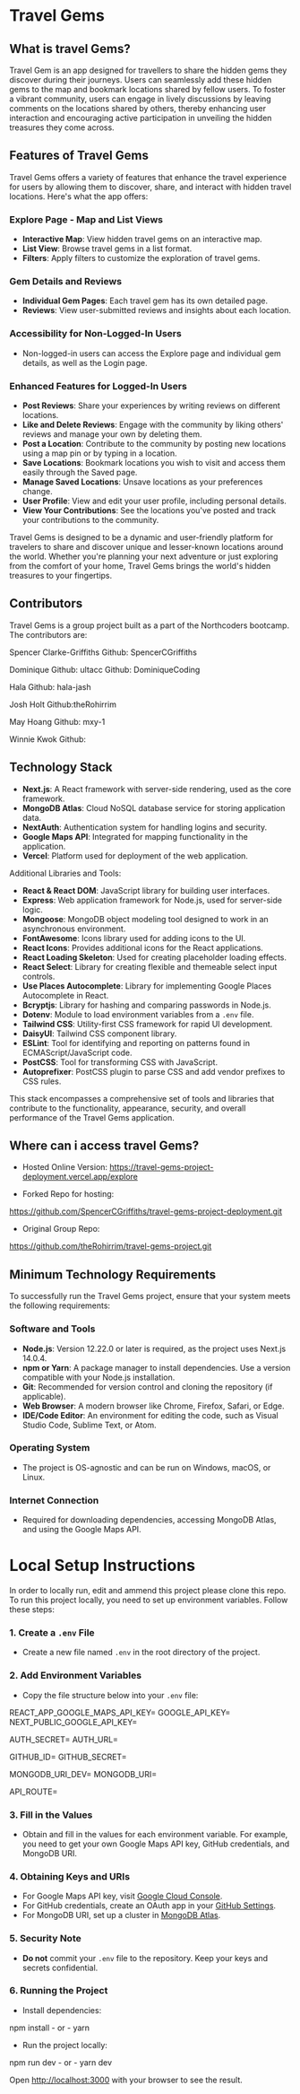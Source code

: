 # Travel Gems 


## What is travel Gems?
Travel Gem is an app designed for travellers to share the hidden gems they discover during their journeys. Users can seamlessly add these hidden gems to the map and bookmark locations shared by fellow users. To foster a vibrant community, users can engage in lively discussions by leaving comments on the locations shared by others, thereby enhancing user interaction and encouraging active participation in unveiling the hidden treasures they come across.



## Features of Travel Gems

Travel Gems offers a variety of features that enhance the travel experience for users by allowing them to discover, share, and interact with hidden travel locations. Here's what the app offers:

### Explore Page - Map and List Views
- **Interactive Map**: View hidden travel gems on an interactive map.
- **List View**: Browse travel gems in a list format.
- **Filters**: Apply filters to customize the exploration of travel gems.

### Gem Details and Reviews
- **Individual Gem Pages**: Each travel gem has its own detailed page.
- **Reviews**: View user-submitted reviews and insights about each location.

### Accessibility for Non-Logged-In Users
- Non-logged-in users can access the Explore page and individual gem details, as well as the Login page.

### Enhanced Features for Logged-In Users
- **Post Reviews**: Share your experiences by writing reviews on different locations.
- **Like and Delete Reviews**: Engage with the community by liking others' reviews and manage your own by deleting them.
- **Post a Location**: Contribute to the community by posting new locations using a map pin or by typing in a location.
- **Save Locations**: Bookmark locations you wish to visit and access them easily through the Saved page.
- **Manage Saved Locations**: Unsave locations as your preferences change.
- **User Profile**: View and edit your user profile, including personal details.
- **View Your Contributions**: See the locations you've posted and track your contributions to the community.

Travel Gems is designed to be a dynamic and user-friendly platform for travelers to share and discover unique and lesser-known locations around the world. Whether you're planning your next adventure or just exploring from the comfort of your home, Travel Gems brings the world's hidden treasures to your fingertips.




## Contributors
Travel Gems is a group project built as a part of the Northcoders bootcamp. The contributors are: 

Spencer Clarke-Griffiths
Github: SpencerCGriffiths

Dominique 
Github: ultacc
Github: DominiqueCoding

Hala 
Github: hala-jash


Josh Holt
Github:theRohirrim


May Hoang
Github: mxy-1 

Winnie Kwok
Github: 	



## Technology Stack

- **Next.js**: A React framework with server-side rendering, used as the core framework.
- **MongoDB Atlas**: Cloud NoSQL database service for storing application data.
- **NextAuth**: Authentication system for handling logins and security.
- **Google Maps API**: Integrated for mapping functionality in the application.
- **Vercel**: Platform used for deployment of the web application.

Additional Libraries and Tools:

- **React & React DOM**: JavaScript library for building user interfaces.
- **Express**: Web application framework for Node.js, used for server-side logic.
- **Mongoose**: MongoDB object modeling tool designed to work in an asynchronous environment.
- **FontAwesome**: Icons library used for adding icons to the UI.
- **React Icons**: Provides additional icons for the React applications.
- **React Loading Skeleton**: Used for creating placeholder loading effects.
- **React Select**: Library for creating flexible and themeable select input controls.
- **Use Places Autocomplete**: Library for implementing Google Places Autocomplete in React.
- **Bcryptjs**: Library for hashing and comparing passwords in Node.js.
- **Dotenv**: Module to load environment variables from a `.env` file.
- **Tailwind CSS**: Utility-first CSS framework for rapid UI development.
- **DaisyUI**: Tailwind CSS component library.
- **ESLint**: Tool for identifying and reporting on patterns found in ECMAScript/JavaScript code.
- **PostCSS**: Tool for transforming CSS with JavaScript.
- **Autoprefixer**: PostCSS plugin to parse CSS and add vendor prefixes to CSS rules.

This stack encompasses a comprehensive set of tools and libraries that contribute to the functionality, appearance, security, and overall performance of the Travel Gems application.



## Where can i access travel Gems?

- Hosted Online Version: 
https://travel-gems-project-deployment.vercel.app/explore

- Forked Repo for hosting: 

https://github.com/SpencerCGriffiths/travel-gems-project-deployment.git

- Original Group Repo: 

https://github.com/theRohirrim/travel-gems-project.git




## Minimum Technology Requirements

To successfully run the Travel Gems project, ensure that your system meets the following requirements:

### Software and Tools

- **Node.js**: Version 12.22.0 or later is required, as the project uses Next.js 14.0.4.
- **npm or Yarn**: A package manager to install dependencies. Use a version compatible with your Node.js installation.
- **Git**: Recommended for version control and cloning the repository (if applicable).
- **Web Browser**: A modern browser like Chrome, Firefox, Safari, or Edge.
- **IDE/Code Editor**: An environment for editing the code, such as Visual Studio Code, Sublime Text, or Atom.

### Operating System

- The project is OS-agnostic and can be run on Windows, macOS, or Linux.

### Internet Connection

- Required for downloading dependencies, accessing MongoDB Atlas, and using the Google Maps API.





# Local Setup Instructions

In order to locally run, edit and ammend this project please clone this repo. To run this project locally, you need to set up environment variables. Follow these steps:

### 1. Create a `.env` File

- Create a new file named `.env` in the root directory of the project.

### 2. Add Environment Variables

- Copy the file structure below into your `.env` file:

REACT_APP_GOOGLE_MAPS_API_KEY=
GOOGLE_API_KEY=
NEXT_PUBLIC_GOOGLE_API_KEY=

AUTH_SECRET=
AUTH_URL=

GITHUB_ID=
GITHUB_SECRET=

MONGODB_URI_DEV=
MONGODB_URI=

API_ROUTE=

### 3. Fill in the Values

- Obtain and fill in the values for each environment variable. For example, you need to get your own Google Maps API key, GitHub credentials, and MongoDB URI.

### 4. Obtaining Keys and URIs

- For Google Maps API key, visit [Google Cloud Console](https://console.cloud.google.com/).
- For GitHub credentials, create an OAuth app in your [GitHub Settings](https://github.com/settings/developers).
- For MongoDB URI, set up a cluster in [MongoDB Atlas](https://www.mongodb.com/cloud/atlas).

### 5. Security Note

- **Do not** commit your `.env` file to the repository. Keep your keys and secrets confidential.

### 6. Running the Project

- Install dependencies:

npm install - or - yarn

- Run the project locally:

npm run dev - or - yarn dev

Open [http://localhost:3000](http://localhost:3000) with your browser to see the result.



